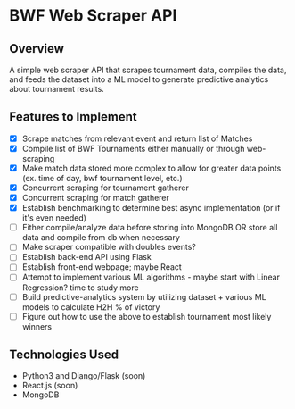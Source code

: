 # BWF Web Scraper API

## Overview
A simple web scraper API that scrapes tournament data, compiles the data, and feeds the dataset into a ML model to generate predictive analytics about tournament results.

## Features to Implement
- [x] Scrape matches from relevant event and return list of Matches
- [x] Compile list of BWF Tournaments either manually or through web-scraping
- [x] Make match data stored more complex to allow for greater data points (ex. time of day, bwf tournament level, etc.)
- [x] Concurrent scraping for tournament gatherer
- [x] Concurrent scraping for match gatherer
- [x] Establish benchmarking to determine best async implementation (or if it's even needed)
- [ ] Either compile/analyze data before storing into MongoDB OR store all data and compile from db when necessary
- [ ] Make scraper compatible with doubles events?
- [ ] Establish back-end API using Flask
- [ ] Establish front-end webpage; maybe React
- [ ] Attempt to implement various ML algorithms - maybe start with Linear Regression? time to study more
- [ ] Build predictive-analytics system by utilizing dataset + various ML models to calculate H2H % of victory
- [ ] Figure out how to use the above to establish tournament most likely winners

## Technologies Used
* Python3 and Django/Flask (soon)
* React.js (soon)
* MongoDB